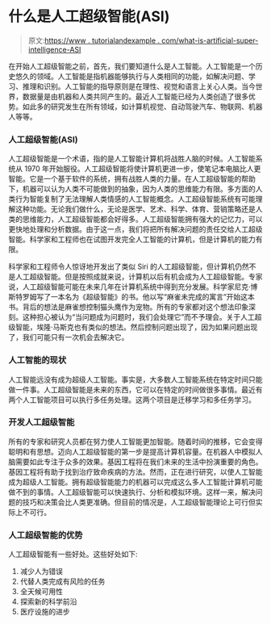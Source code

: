 # 什么是人工超级智能(ASI)

> 原文:[https://www . tutorialandexample . com/what-is-artificial-super-intelligence-ASI](https://www.tutorialandexample.com/what-is-artificial-super-intelligence-asi)

在开始人工超级智能之前，首先，我们要知道什么是人工智能。人工智能是一个历史悠久的领域。人工智能是指机器能够执行与人类相同的功能，如解决问题、学习、推理和识别。人工智能的指导原则是在理性、视觉和语言上关心人类。当今世界，数据量是由机器和人类共同产生的。最近人工智能已经为人类创造了很多优势。如此多的研究发生在所有领域，如计算机视觉、自动驾驶汽车、物联网、机器人等等。

### 人工超级智能(ASI)

人工超级智能是一个术语，指的是人工智能计算机将战胜人脑的时候。人工智能系统从 1970 年开始服役。人工超级智能将使计算机更进一步，使笔记本电脑比人更智能。它是一个基于软件的系统，拥有战胜人类的力量。在人工超级智能的帮助下，机器可以认为人类不可能做到的抽象，因为人类的思维能力有限。多方面的人类行为智能复制了无法理解人类情感的人工智能概念。人工超级智能系统有可能理解这种功能。无论我们做什么，无论是医学、艺术、科学、体育、营销策略还是人类的思维能力，人工超级智能都会好得多。人工超级智能拥有强大的记忆力，可以更快地处理和分析数据。由于这一点，我们将把所有解决问题的责任交给人工超级智能。科学家和工程师也在试图开发完全人工智能的计算机，但是计算机的能力有限。

科学家和工程师令人惊讶地开发出了类似 Siri 的人工超级智能，但计算机仍然不是人工超级智能。但是按照成就来说，计算机以后有机会成为人工超级智能。专家说，人工超级智能可能在未来几年在计算机系统中得到充分发展。科学家尼克·博斯特罗姆写了一本名为《超级智能》的书。他以写“麻雀未完成的寓言”开始这本书。背后的想法是麻雀想控制猫头鹰作为宠物。所有的专家都对这个想法印象深刻。这种担心被认为“当问题成为问题时，我们会处理它”而不予理会。关于人工超级智能，埃隆·马斯克也有类似的想法。然后控制问题出现了，因为如果问题出现了，我们可能只有一次机会去解决它。

### 人工智能的现状

人工智能远没有成为超级人工智能。事实是，大多数人工智能系统在特定时间只能做一件事。人工超级智能是未来的东西，它可以在特定的时间做很多事情。最近有两个人工智能项目可以执行多任务处理。这两个项目是迁移学习和多任务学习。

### 开发人工超级智能

所有的专家和研究人员都在努力使人工智能更加智能。随着时间的推移，它会变得聪明和有思想。迈向人工超级智能的第一步是提高计算机容量。在机器人中模拟人脑需要如此专注于众多的效果。基因工程将在我们未来的生活中扮演重要的角色。基因工程将有助于找到治疗致命疾病的方法。然而，正在进行研究，以使人工智能成为超级人工智能。拥有超级智能能力的机器可以完成这么多人工智能计算机可能做不到的事情。人工超级智能可以快速执行、分析和模拟环境。这样一来，解决问题的技巧和决策会比人类更准确。但目前的情况是，人工超级智能理论上可行但实际上不可行。

### 人工超级智能的优势

人工超级智能有一些好处。这些好处如下:

1.  减少人为错误
2.  代替人类完成有风险的任务
3.  全天候可用性
4.  探索新的科学前沿
5.  医疗设施的进步